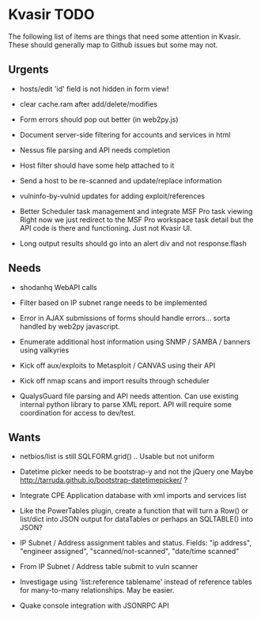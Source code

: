 Kvasir TODO
=========

The following list of items are things that need some attention in Kvasir.
These should generally map to Github issues but some may not.

Urgents
--------------

* hosts/edit 'id' field is not hidden in form view!

* clear cache.ram after add/delete/modifies

* Form errors should pop out better (in web2py.js)

* Document server-side filtering for accounts and services in html

* Nessus file parsing and API needs completion

* Host filter should have some help attached to it

* Send a host to be re-scanned and update/replace information

* vulninfo-by-vulnid updates for adding exploit/references

* Better Scheduler task management and integrate MSF Pro task viewing
  Right now we just redirect to the MSF Pro workspace task detail but
  the API code is there and functioning. Just not Kvasir UI.

* Long output results should go into an alert div and not response.flash

Needs
--------------

* shodanhq WebAPI calls

* Filter based on IP subnet range needs to be implemented

* Error in AJAX submissions of forms should handle errors... sorta
  handled by web2py javascript.

* Enumerate additional host information using SNMP / SAMBA / banners
  using valkyries

* Kick off aux/exploits to Metasploit / CANVAS using their API

* Kick off nmap scans and import results through scheduler

* QualysGuard file parsing and API needs attention. Can use existing
  internal python library to parse XML report. API will require some
  coordination for access to dev/test.

Wants
--------------

* netbios/list is still SQLFORM.grid() .. Usable but not uniform

* Datetime picker needs to be bootstrap-y and not the jQuery one
  Maybe http://tarruda.github.io/bootstrap-datetimepicker/ ?

* Integrate CPE Application database with xml imports and services list

* Like the PowerTables plugin, create a function that will turn a Row()
  or list/dict into JSON output for dataTables or perhaps an SQLTABLE()
  into JSON?

* IP Subnet / Address assignment tables and status. Fields:
  "ip address", "engineer assigned", "scanned/not-scanned", "date/time scanned"

* From IP Subnet / Address table submit to vuln scanner

* Investigage using 'list:reference tablename' instead of reference tables
  for many-to-many relationships. May be easier.

* Quake console integration with JSONRPC API

